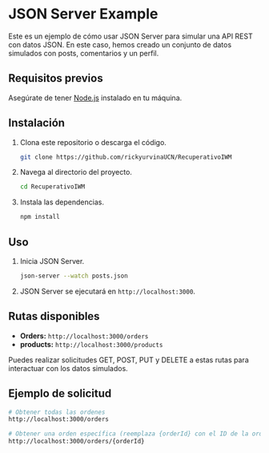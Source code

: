 # JSON Server Example

Este es un ejemplo de cómo usar JSON Server para simular una API REST con datos JSON. En este caso, hemos creado un conjunto de datos simulados con posts, comentarios y un perfil.

## Requisitos previos

Asegúrate de tener [Node.js](https://nodejs.org/) instalado en tu máquina.

## Instalación

1. Clona este repositorio o descarga el código.

    ```bash
    git clone https://github.com/rickyurvinaUCN/RecuperativoIWM
    ```

2. Navega al directorio del proyecto.

    ```bash
    cd RecuperativoIWM
    ```

3. Instala las dependencias.

    ```bash
    npm install
    ```

## Uso

1. Inicia JSON Server.

    ```bash
    json-server --watch posts.json
    ```

2. JSON Server se ejecutará en `http://localhost:3000`.

## Rutas disponibles

- **Orders:** `http://localhost:3000/orders`
- **products:** `http://localhost:3000/products`

Puedes realizar solicitudes GET, POST, PUT y DELETE a estas rutas para interactuar con los datos simulados.

## Ejemplo de solicitud

```bash
# Obtener todas las ordenes
http://localhost:3000/orders

# Obtener una orden específica (reemplaza {orderId} con el ID de la orden)
http://localhost:3000/orders/{orderId}